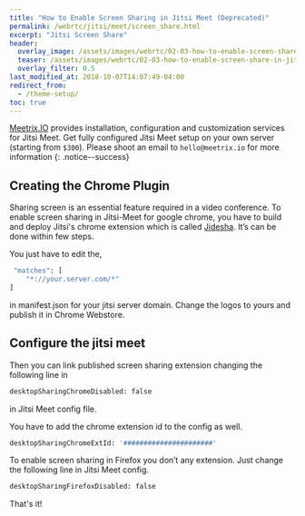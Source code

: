 ```yaml
---
title: "How to Enable Screen Sharing in Jitsi Meet (Deprecated)"
permalink: /webrtc/jitsi/meet/screen_share.html
excerpt: "Jitsi Screen Share"
header:
  overlay_image: /assets/images/webrtc/02-03-how-to-enable-screen-share-in-jitsi-meet/02-03-how-to-enable-screen-share.jpg
  teaser: /assets/images/webrtc/02-03-how-to-enable-screen-share-in-jitsi-meet/02-03-how-to-enable-screen-share.jpg
  overlay_filter: 0.5
last_modified_at: 2018-10-07T14:07:49-04:00
redirect_from:
  - /theme-setup/
toc: true
---
```

[Meetrix.IO](https://meetrix.io) provides installation, configuration and customization services for Jitsi Meet.
Get fully configured Jitsi Meet setup on your own server (starting from `$300`).
Please shoot an email to `hello@meetrix.io` for more information
{: .notice--success}

## Creating the Chrome Plugin
Sharing screen is an essential feature required in a video conference.
To enable screen sharing in Jitsi-Meet for google chrome, you have to build and deploy Jitsi's chrome extension which is called [Jidesha](https://github.com/jitsi/jidesha).
It’s can be done within few steps.

You just have to edit the,
```bash
 "matches": [
    "*://your.server.com/*"
]
```
in manifest.json for your jitsi server domain. Change the logos to yours and publish it in Chrome Webstore.

## Configure the jitsi meet

Then you can link published screen sharing extension changing the following line in
```bash
desktopSharingChromeDisabled: false
```
in Jitsi Meet config file. 

You have to add the chrome extension id to the config as well.
```bash
desktopSharingChromeExtId: '######################'
```
To enable screen sharing in Firefox you don’t any extension. Just change the following line in Jitsi Meet config.
```bash
desktopSharingFirefoxDisabled: false
```
That's it!